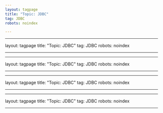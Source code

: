 ```yaml
---
layout: tagpage
title: "Topic: JDBC"
tag: JDBC
robots: noindex

---
```

---
layout: tagpage
title: "Topic: JDBC"
tag: JDBC
robots: noindex

---
---
layout: tagpage
title: "Topic: JDBC"
tag: JDBC
robots: noindex

---
---
layout: tagpage
title: "Topic: JDBC"
tag: JDBC
robots: noindex

---
---
layout: tagpage
title: "Topic: JDBC"
tag: JDBC
robots: noindex

---
